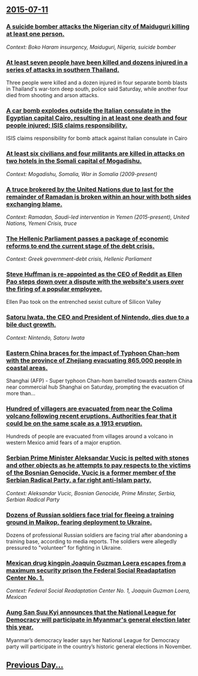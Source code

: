 ## [2015-07-11](/news/2015/07/11/index.md)

### [A suicide bomber attacks the Nigerian city of Maiduguri killing at least one person. ](/news/2015/07/11/a-suicide-bomber-attacks-the-nigerian-city-of-maiduguri-killing-at-least-one-person.md)
_Context: Boko Haram insurgency, Maiduguri, Nigeria, suicide bomber_

### [At least seven people have been killed and dozens injured in a series of attacks in southern Thailand. ](/news/2015/07/11/at-least-seven-people-have-been-killed-and-dozens-injured-in-a-series-of-attacks-in-southern-thailand.md)
Three people were killed and a dozen injured in four separate bomb blasts in Thailand&#39;s war-torn deep south, police said Saturday, while another four died from shooting and arson attacks.

### [A car bomb explodes outside the Italian consulate in the Egyptian capital Cairo, resulting in at least one death and four people injured; ISIS claims responsibility. ](/news/2015/07/11/a-car-bomb-explodes-outside-the-italian-consulate-in-the-egyptian-capital-cairo-resulting-in-at-least-one-death-and-four-people-injured-is.md)
ISIS claims responsibility for bomb attack against Italian consulate in Cairo

### [At least six civilians and four militants are killed in attacks on two hotels in the Somali capital of Mogadishu. ](/news/2015/07/11/at-least-six-civilians-and-four-militants-are-killed-in-attacks-on-two-hotels-in-the-somali-capital-of-mogadishu.md)
_Context: Mogadishu, Somalia, War in Somalia (2009-present)_

### [A truce brokered by the United Nations due to last for the remainder of Ramadan is broken within an hour with both sides exchanging blame. ](/news/2015/07/11/a-truce-brokered-by-the-united-nations-due-to-last-for-the-remainder-of-ramadan-is-broken-within-an-hour-with-both-sides-exchanging-blame.md)
_Context: Ramadan, Saudi-led intervention in Yemen (2015-present), United Nations, Yemeni Crisis, truce_

### [The Hellenic Parliament passes a package of economic reforms to end the current stage of the debt crisis. ](/news/2015/07/11/the-hellenic-parliament-passes-a-package-of-economic-reforms-to-end-the-current-stage-of-the-debt-crisis.md)
_Context: Greek government-debt crisis, Hellenic Parliament_

### [Steve Huffman is re-appointed as the CEO of Reddit as Ellen Pao steps down over a dispute with the website's users over the firing of a popular employee. ](/news/2015/07/11/steve-huffman-is-re-appointed-as-the-ceo-of-reddit-as-ellen-pao-steps-down-over-a-dispute-with-the-website-s-users-over-the-firing-of-a-popu.md)
Ellen Pao took on the entrenched sexist culture of Silicon Valley 

### [Satoru Iwata, the CEO and President of Nintendo, dies due to a bile duct growth.](/news/2015/07/11/satoru-iwata-the-ceo-and-president-of-nintendo-dies-due-to-a-bile-duct-growth.md)
_Context: Nintendo, Satoru Iwata_

### [Eastern China braces for the impact of Typhoon Chan-hom with the province of Zhejiang evacuating 865,000 people in coastal areas. ](/news/2015/07/11/eastern-china-braces-for-the-impact-of-typhoon-chan-hom-with-the-province-of-zhejiang-evacuating-865-000-people-in-coastal-areas.md)
Shanghai (AFP) - Super typhoon Chan-hom barrelled towards eastern China near commercial hub Shanghai on Saturday, prompting the evacuation of more than...

### [Hundred of villagers are evacuated from near the Colima volcano following recent eruptions. Authorities fear that it could be on the same scale as a 1913 eruption. ](/news/2015/07/11/hundred-of-villagers-are-evacuated-from-near-the-colima-volcano-following-recent-eruptions-authorities-fear-that-it-could-be-on-the-same-sc.md)
Hundreds of people are evacuated from villages around a volcano in western Mexico amid fears of a major eruption.

### [Serbian Prime Minister Aleksandar Vucic is pelted with stones and other objects as he attempts to pay respects to the victims of the Bosnian Genocide, Vucic is a former member of the Serbian Radical Party, a far right anti-Islam party. ](/news/2015/07/11/serbian-prime-minister-aleksandar-vuaia-is-pelted-with-stones-and-other-objects-as-he-attempts-to-pay-respects-to-the-victims-of-the-bosni.md)
_Context: Aleksandar Vucic, Bosnian Genocide, Prime Minster, Serbia, Serbian Radical Party_

### [Dozens of Russian soldiers face trial for fleeing a training ground in Maikop, fearing deployment to Ukraine. ](/news/2015/07/11/dozens-of-russian-soldiers-face-trial-for-fleeing-a-training-ground-in-maikop-fearing-deployment-to-ukraine.md)
Dozens of professional Russian soldiers are facing trial after abandoning a training base, according to media reports. The soldiers were allegedly pressured to &quot;volunteer&quot; for fighting in Ukraine.

### [Mexican drug kingpin Joaquin Guzman Loera escapes from a maximum security prison the Federal Social Readaptation Center No. 1. ](/news/2015/07/11/mexican-drug-kingpin-joaquan-guzma-n-loera-escapes-from-a-maximum-security-prison-the-federal-social-readaptation-center-no-1.md)
_Context: Federal Social Readaptation Center No. 1, Joaquin Guzman Loera, Mexican_

### [Aung San Suu Kyi announces that the National League for Democracy will participate in Myanmar's general election later this year. ](/news/2015/07/11/aung-san-suu-kyi-announces-that-the-national-league-for-democracy-will-participate-in-myanmar-s-general-election-later-this-year.md)
Myanmar’s democracy leader says her National League for Democracy party will participate in the country’s historic general elections in November.

## [Previous Day...](/news/2015/07/10/index.md)

